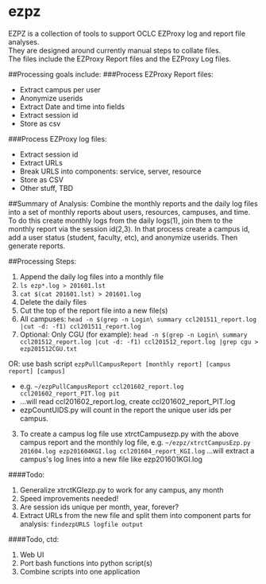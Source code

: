 # ezpz
EZPZ is a collection of tools to support OCLC EZProxy log and report file analyses.  
They are designed around currently manual steps to collate files.   
The files include the EZProxy Report files and the EZProxy Log files.

##Processing goals include:
###Process EZProxy Report files:
* Extract campus per user		
* Anonymize userids
* Extract Date and time into fields
* Extract session id
* Store as csv

###Process EZProxy log files:
* Extract session id
* Extract URLs
* Break URLS into components: service, server, resource
* Store as CSV
* Other stuff, TBD

##Summary of Analysis:
Combine the monthly reports and the daily log files into a set of monthly reports about users, resources, campuses, and time.  
To do this create monthly logs from the daily logs(1), join them to the monthly report via the session id(2,3). 
In that process create a campus id, add a user status (student, faculty, etc), and anonymize userids.  Then generate reports.

##Processing Steps:
1. Append the daily log files into a monthly file
  1. `ls ezp*.log > 201601.lst`
  2. `cat $(cat 201601.lst) > 201601.log`
  3. Delete the daily files
2. Cut the top of the report file into a new file(s)
  1. All campuses: `head -n $(grep -n Login\ summary ccl201511_report.log |cut -d: -f1) ccl201511_report.log`
  2. Optional: Only CGU (for example): `head -n $(grep -n Login\ summary ccl201512_report.log |cut -d: -f1) ccl201512_report.log |grep cgu > ezp201512CGU.txt`

  OR: use bash script `ezpPullCampusReport [monthly report] [campus report] [campus]`
  * e.g.  `~/ezpPullCampusReport ccl201602_report.log ccl201602_report_PIT.log pit`
  * ...will read ccl201602_report.log, create ccl201602_report_PIT.log
  * ezpCountUIDS.py will count in the report the unique user ids per campus.

3. To create a campus log file use xtrctCampusezp.py with the above campus report and the monthly log file, e.g.  `~/ezpz/xtrctCampusEzp.py 201604.log ezp201604KGI.log ccl201604_report_KGI.log` ...will extract a campus's log lines into a new file like ezp201601KGI.log  

####Todo: 
  1. Generalize xtrctKGIezp.py to work for any campus, any month
  2. Speed improvements needed!
  3. Are session ids unique per month, year, forever?
4. Extract URLs from the new file and split them into component parts for analysis: `findezpURLS logfile output`


####Todo, ctd:
1. Web UI
2. Port bash functions into python script(s)
3. Combine scripts into one application
